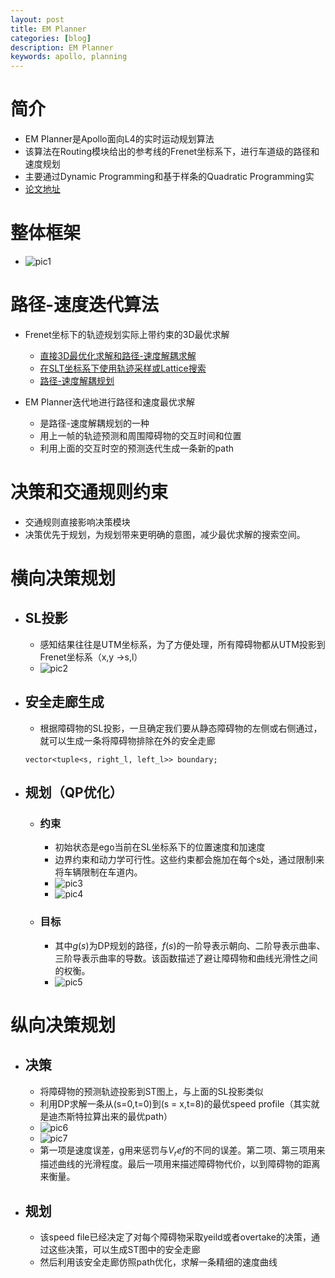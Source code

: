 ```yaml
---
layout: post
title: EM Planner
categories: [blog]
description: EM Planner
keywords: apollo, planning
---
```


# 简介
- EM Planner是Apollo面向L4的实时运动规划算法
- 该算法在Routing模块给出的参考线的Frenet坐标系下，进行车道级的路径和速度规划
- 主要通过Dynamic Programming和基于样条的Quadratic Programming实
- [论文地址](https://arxiv.org/abs/1807.08048)

# 整体框架
- ![pic1](https://img-blog.csdnimg.cn/20200525172503406.png?x-oss-process=image/watermark,type_ZmFuZ3poZW5naGVpdGk,shadow_10,text_aHR0cHM6Ly9ibG9nLmNzZG4ubmV0L3FxXzM1NTAzOTcx,size_16,color_FFFFFF,t_70)

# 路径-速度迭代算法
- Frenet坐标下的轨迹规划实际上带约束的3D最优求解
  - [直接3D最优化求解和路径-速度解耦求解](http://ieeexplore.ieee.org/iel5/5967842/5979525/05980223.pdf)
  - [在SLT坐标系下使用轨迹采样或Lattice搜索](https://ieeexplore.ieee.org/document/5354448)
  - [路径-速度解耦规划](https://www.researchgate.net/publication/308692093_Tunable_and_Stable_Real-Time_Trajectory_Planning_for_Urban_Autonomous_Driving)

- EM Planner迭代地进行路径和速度最优求解
  - 是路径-速度解耦规划的一种
  - 用上一帧的轨迹预测和周围障碍物的交互时间和位置
  - 利用上面的交互时空的预测迭代生成一条新的path

# 决策和交通规则约束
- 交通规则直接影响决策模块
- 决策优先于规划，为规划带来更明确的意图，减少最优求解的搜索空间。

# 横向决策规划
- ## SL投影
  - 感知结果往往是UTM坐标系，为了方便处理，所有障碍物都从UTM投影到Frenet坐标系（x,y ->s,l）
  - ![pic2](https://img-blog.csdnimg.cn/20200525173216695.png?x-oss-process=image/watermark,type_ZmFuZ3poZW5naGVpdGk,shadow_10,text_aHR0cHM6Ly9ibG9nLmNzZG4ubmV0L3FxXzM1NTAzOTcx,size_16,color_FFFFFF,t_70)
- ## 安全走廊生成
  - 根据障碍物的SL投影，一旦确定我们要从静态障碍物的左侧或右侧通过，就可以生成一条将障碍物排除在外的安全走廊
  ```
  vector<tuple<s, right_l, left_l>> boundary;
  ```
- ## 规划（QP优化）
  - ### 约束
    - 初始状态是ego当前在SL坐标系下的位置速度和加速度
    - 边界约束和动力学可行性。这些约束都会施加在每个s处，通过限制l来将车辆限制在车道内。
    - ![pic3](https://img-blog.csdnimg.cn/20200525173348667.png)
    - ![pic4](https://img-blog.csdnimg.cn/20200525173358933.png)
  - ### 目标
    - 其中$g(s)$为DP规划的路径，$f(s)$的一阶导表示朝向、二阶导表示曲率、三阶导表示曲率的导数。该函数描述了避让障碍物和曲线光滑性之间的权衡。
    - ![pic5](https://img-blog.csdnimg.cn/2020052517334096.png)

# 纵向决策规划
- ## 决策
  - 将障碍物的预测轨迹投影到ST图上，与上面的SL投影类似
  - 利用DP求解一条从(s=0,t=0)到(s = x,t=8)的最优speed profile（其实就是迪杰斯特拉算出来的最优path）
  - ![pic6](https://img-blog.csdnimg.cn/20200525173431186.png)
  - ![pic7](https://img-blog.csdnimg.cn/20200525173438832.png?x-oss-process=image/watermark,type_ZmFuZ3poZW5naGVpdGk,shadow_10,text_aHR0cHM6Ly9ibG9nLmNzZG4ubmV0L3FxXzM1NTAzOTcx,size_16,color_FFFFFF,t_70)
  - 第一项是速度误差，g用来惩罚与$V_ref$的不同的误差。第二项、第三项用来描述曲线的光滑程度。最后一项用来描述障碍物代价，以到障碍物的距离来衡量。
- ## 规划
  - 该speed file已经决定了对每个障碍物采取yeild或者overtake的决策，通过这些决策，可以生成ST图中的安全走廊
  - 然后利用该安全走廊仿照path优化，求解一条精细的速度曲线



